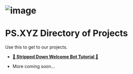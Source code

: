 # ![image](https://user-images.githubusercontent.com/79745507/148041118-591266f3-257a-4283-a4ff-d5735c70a11b.png)                                                 
# PS.XYZ Directory of Projects

Use this to get to our projects.

- [**👋 Stripped Down Welcome Bot Tutorial 👋**](https://github.com/PS-XYZ-Developement/Directory/tree/main/Stripped%20Down%20Bot%20Tutorials/Welcome%20Bot)

- More coming soon...
